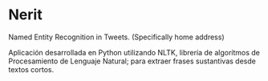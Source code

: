 # Nerit
Named Entity Recognition in Tweets. (Specifically  home address)

Aplicación desarrollada en Python utilizando NLTK, librería de algorítmos de Procesamiento de Lenguaje Natural; para extraer frases sustantivas desde textos cortos.
